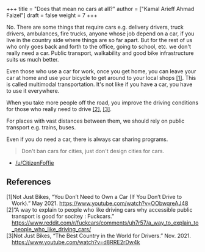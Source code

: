 +++
title = "Does that mean no cars at all?"
author = ["Kamal Arieff Ahmad Faizel"]
draft = false
weight = 7
+++

No. There are some things that require cars e.g. delivery drivers, truck drivers, ambulances, fire trucks, anyone whose job depend on a car, if you live in the country side where things are so far apart. But for the rest of us who only goes back and forth to the office, going to school, etc. we don't really need a car. Public transport, walkability and good bike infrastructure suits us much better.

Even those who use a car for work, once you get home, you can leave your car at home and use your bicycle to get around to your local shops <a href="#citeproc_bib_item_1">[1]</a>. This is called multimodal transportation. It's not like if you have a car, you have to use it everywhere.

When you take more people off the road, you improve the driving conditions for those who really need to drive <a href="#citeproc_bib_item_2">[2]</a>, <a href="#citeproc_bib_item_3">[3]</a>.

For places with vast distances between them, we should rely on public transport e.g. trains, buses.

Even if you do need a car, there is always car sharing programs.

> Don't ban cars for cities, just don't design cities for cars.

-   [/u/CitizenFoffie](https://www.reddit.com/r/fuckcars/comments/roqxhq/should_cars_be_banned/hq0btfq/)

## References

<style>.csl-left-margin{float: left; padding-right: 0em;}
 .csl-right-inline{margin: 0 0 0 1em;}</style><div class="csl-bib-body">
  <div class="csl-entry"><a id="citeproc_bib_item_1"></a>
    <div class="csl-left-margin">[1]</div><div class="csl-right-inline">Not Just Bikes, “You Don’t Need to Own a Car (If You Don’t Drive to Work).” May 2021. <a href="https://www.youtube.com/watch?v=OObwqreAJ48">https://www.youtube.com/watch?v=OObwqreAJ48</a></div>
  </div>
  <div class="csl-entry"><a id="citeproc_bib_item_2"></a>
    <div class="csl-left-margin">[2]</div><div class="csl-right-inline">“A way to explain to people who like driving cars why accessible public transport is good for socitey : Fuckcars.” <a href="https://www.reddit.com/r/fuckcars/comments/uh7r57/a_way_to_explain_to_people_who_like_driving_cars/">https://www.reddit.com/r/fuckcars/comments/uh7r57/a_way_to_explain_to_people_who_like_driving_cars/</a></div>
  </div>
  <div class="csl-entry"><a id="citeproc_bib_item_3"></a>
    <div class="csl-left-margin">[3]</div><div class="csl-right-inline">Not Just Bikes, “The Best Country in the World for Drivers.” Nov. 2021. <a href="https://www.youtube.com/watch?v=d8RRE2rDw4k">https://www.youtube.com/watch?v=d8RRE2rDw4k</a></div>
  </div>
</div>
